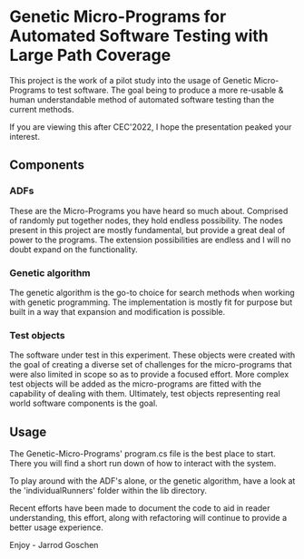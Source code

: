 # Genetic Micro-Programs for Automated Software Testing with Large Path Coverage
This project is the work of a pilot study into the usage of Genetic Micro-Programs
to test software. The goal being to produce a more re-usable & human understandable method of automated software testing
than the current methods.

If you are viewing this after CEC'2022, I hope the presentation peaked your interest.

## Components

### ADFs
These are the Micro-Programs you have heard so much about. 
Comprised of randomly put together nodes, they hold endless possibility.
The nodes present in this project are mostly fundamental, but provide a great deal of power to the programs.
The extension possibilities are endless and I will no doubt expand on the functionality.

### Genetic algorithm
The genetic algorithm is the go-to choice for search methods 
when working with genetic programming. The implementation is mostly fit for purpose
but built in a way that expansion and modification is possible.

### Test objects
The software under test in this experiment. These objects were created
with the goal of creating a diverse set of challenges for the micro-programs that were also limited in scope
so as to provide a focused effort. More complex test objects will be added as the micro-programs are 
fitted with the capability of dealing with them. Ultimately, test objects representing real world
software components is the goal.

## Usage
The Genetic-Micro-Programs' program.cs file is the best place to start.
There you will find a short run down of how to interact with the system.

To play around with the ADF's alone, or the genetic algorithm, have a look at the
'individualRunners' folder within the lib directory.

Recent efforts have been made to document the code to aid in reader understanding,
this effort, along with refactoring will continue to provide a better usage experience.

Enjoy - Jarrod Goschen